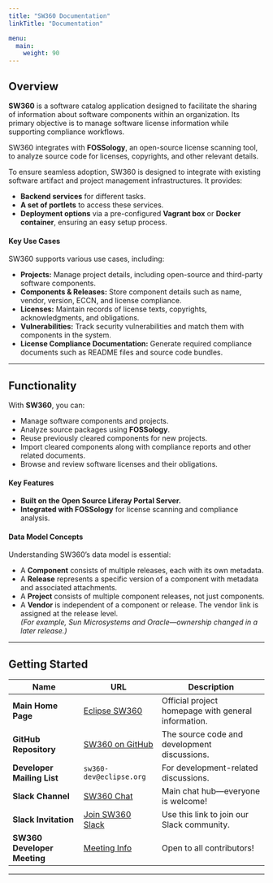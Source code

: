 ```yaml
---
title: "SW360 Documentation"
linkTitle: "Documentation"

menu:
  main:
    weight: 90
---
```


## **Overview**
**SW360** is a software catalog application designed to facilitate the sharing of information about software components within an organization. Its primary objective is to manage software license information while supporting compliance workflows.  

SW360 integrates with **FOSSology**, an open-source license scanning tool, to analyze source code for licenses, copyrights, and other relevant details.  

To ensure seamless adoption, SW360 is designed to integrate with existing software artifact and project management infrastructures. It provides:  
- **Backend services** for different tasks.  
- **A set of portlets** to access these services.  
- **Deployment options** via a pre-configured **Vagrant box** or **Docker container**, ensuring an easy setup process.  

#### **Key Use Cases**
SW360 supports various use cases, including:  
- **Projects:** Manage project details, including open-source and third-party software components.  
- **Components & Releases:** Store component details such as name, vendor, version, ECCN, and license compliance.  
- **Licenses:** Maintain records of license texts, copyrights, acknowledgments, and obligations.  
- **Vulnerabilities:** Track security vulnerabilities and match them with components in the system.  
- **License Compliance Documentation:** Generate required compliance documents such as README files and source code bundles.  

---

## **Functionality**
With **SW360**, you can:  
- Manage software components and projects.  
- Analyze source packages using **FOSSology**.  
- Reuse previously cleared components for new projects.  
- Import cleared components along with compliance reports and other related documents.  
- Browse and review software licenses and their obligations.  

#### **Key Features**
- **Built on the Open Source Liferay Portal Server.**  
- **Integrated with FOSSology** for license scanning and compliance analysis.  

#### **Data Model Concepts**
Understanding SW360’s data model is essential:  
- A **Component** consists of multiple releases, each with its own metadata.  
- A **Release** represents a specific version of a component with metadata and associated attachments.  
- A **Project** consists of multiple component releases, not just components.  
- A **Vendor** is independent of a component or release. The vendor link is assigned at the release level.  
  *(For example, Sun Microsystems and Oracle—ownership changed in a later release.)*  

---

## **Getting Started** 

| Name | URL | Description |
| --- | --- | --- |
| **Main Home Page** | [Eclipse SW360](https://www.eclipse.org/sw360/) | Official project homepage with general information. |
| **GitHub Repository** | [SW360 on GitHub](https://github.com/eclipse/sw360) | The source code and development discussions. |
| **Developer Mailing List** | `sw360-dev@eclipse.org` | For development-related discussions. |
| **Slack Channel** | [SW360 Chat](https://sw360chat.slack.com/) | Main chat hub—everyone is welcome! |
| **Slack Invitation** | [Join SW360 Slack](https://join.slack.com/t/sw360chat/shared_invite/enQtNzg5NDQxMTQyNjA5LThiMjBlNTRmOWI0ZjJhYjc0OTk3ODM4MjBmOGRhMWRmN2QzOGVmMzQwYzAzN2JkMmVkZTI1ZjRhNmJlNTY4ZGI) | Use this link to join our Slack community. |
| **SW360 Developer Meeting** | [Meeting Info](Developer-Meetings) | Open to all contributors! |

---

